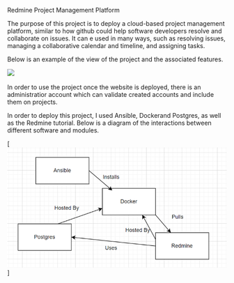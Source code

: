 Redmine Project Management Platform

The purpose of this project is to deploy a cloud-based project management platform, similar to how github could help software developers resolve and collaborate on issues. It can e used in many ways, such as resolving issues, managing a collaborative calendar and timeline, and assigning tasks.

Below is an example of the view of the project and the associated features.

![](https://img-0.journaldunet.com/KoFl254yd8jGWDrXl6Phe2j1Scc=/1080x/smart/9749863068a842adabca9f382fde11ee/ccmcms-jdn/19033451.jpg)

In order to use the project once the website is deployed, there is an administratior account which can validate created accounts and include them on projects.

In order to deploy this project, I used Ansible, Dockerand Postgres, as well as the Redmine tutorial. Below is a diagram of the interactions between different software and modules.

[<img src="https://github.com/CY394/project-2-ben28wettstein/blob/master/Diagram.png">]

<!--more-->
